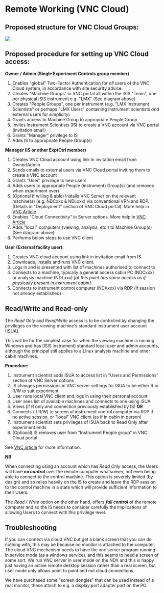 # Remote Working (VNC Cloud)

## Proposed structure for VNC Cloud Groups:

![](https://user-images.githubusercontent.com/10550207/86485047-9e0dec00-bd4f-11ea-8802-285f56966a20.png)

## Proposed procedure for setting up VNC Cloud access:

**Owner / Admin (Single Experiment Controls group member)**

1. Enables "global" Two-Factor Authentication for _all_ users of the VNC Cloud system, in accordance with site security advice.
1. Creates "Machine Groups" in VNC portal all within the ISIS "Team", one per physical ISIS instrument e.g. "LMX" (See diagram above)
1. Creates "People Groups", one per instrument (e.g. "LMX Instrument Scientists" or perhaps "LMX Users" containing instrument scientists _and_ external users for simplicity)
1. Grants access to Machine Group to appropriate People Group
1. Invites Instrument Scientists (IS) to create a VNC account via VNC portal (invitation email)
1. Grants "Manager" privilege to IS
1. Adds IS to appropriate People Group(s) 

**Manager (IS or other ExptCtrl member)**

1. Creates VNC Cloud account using link in invitation email from Owner/Admin
1. Sends emails to external users via VNC Cloud portal inviting them to create a VNC account
1. Grants "User" privilege to new users
1. Adds users to appropriate People (instrument) Group(s) (and removes when experiment over)
1. (Optional if willing & able) Installs VNC Server on the relevant machine(s) (e.g. NDCxxx & NDLxxx) via conventional VPN and RDP. (Details in "Deployment" section of VNC Cloud portal).  More help in [VNC Article](https://help.realvnc.com/hc/en-us/articles/360002253198-Installing-and-Removing-VNC-Connect#windows-0-0)
1. Enables "Cloud Connectivity" in Server options. More help in [VNC Article](https://help.realvnc.com/hc/en-us/articles/360002249737-All-About-Cloud-Connections#enabling-cloud-connectivity-on-a-remote-computer-0-1)
1. Adds "local" computers (viewing, analysis, etc.) to Machine Group(s) (See diagram above)
1. Performs below steps to use VNC client

**User (External facility user):**

1. Creates VNC cloud account using link in invitation email from IS
1. Downloads, installs and runs VNC client.
1. Logs in and is presented with list of machines authorised to connect to
1. Connects to a machine, typically a general access cabin PC (NDCxxx) or analysis machine (NDLxxx)
_[at this point has same access as if physically present in instrument cabin]_
1. Connects to instrument control computer (NDXxxx) via RDP (if session not already established)

## Read/Write and Read-only

The _Read Only_ and _Read/Write_ access is to be controlled by changing the privileges on the viewing machine's standard instrument user account (ISUA).

This will be for the simplest case for when the viewing machine is running Windows and has (ISIS instrument) standard local user and admin accounts, although the principal still applies to a Linux analysis machine and other cabin machines.

**Procedure:**

1. Instrument scientist adds ISUA to access list in "Users and Permissions" section of VNC Server options
1. IS changes permissions in VNC server settings for ISUA to be either R or R/W to suit experiment
1. User runs local VNC client and logs in using their personal account
1. User sees list of available machines and connects to one using ISUA
1. Views (if R only and connection previously established by IS) **OR**
1. Connects (if R/W) to screen of instrument control computer via RDP if no active session, or "local" VNC client (as if in cabin in person)
1. Instrument scientist sets privileges of ISUA back to Read Only after experiment ends
1. (Optional) IS removes user from "Instrument People group" in VNC Cloud portal

See [VNC article](https://help.realvnc.com/hc/en-us/articles/360002253618-Managing-Users-and-Session-Permissions-for-VNC-Server) for more information.

**NB**

When connecting using an account which has _Read Only_ access, the Users will have **_no control_** over the remote computer whatsoever, not even being able to connect to the control machine.  This option is severely limited (by design) and so relies heavily on the IS to create and leave the RDP session to the control machine in a state which will provide sufficient information to their Users.  

The _Read / Write_ option on the other hand, offers **_full control_** of the remote computer and so the IS needs to consider carefully the implications of allowing Users to connect with this privilege level.

## Troubleshooting

If you can connect via cloud VNC but get a blank screen that you can do nothing with, this may be because no monitor is attached to the computer. The cloud VNC mechanism needs to have the vnc server program running in service mode (as a windows service), and this seems to need a screen of some sort. We run VNC server in user mode on the NDX and this is happy just having an active remote desktop session rather than a real screen, but user mode only allows point to point and not cloud connections.  

We have purchased some "screen dongles" that can be used instead of a real monitor, these attach to e.g. a display port adapter port on the PC.    
